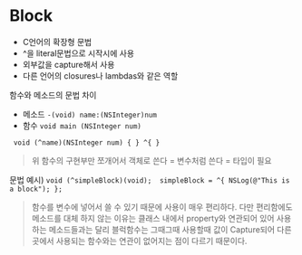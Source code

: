 # Block

- C언어의 확장형 문법
-  ^을 literal문법으로 시작시에 사용
- 외부값을 capture해서 사용
- 다른 언어의 closures나 lambdas와 같은 역할

함수와 메소드의 문법 차이

* 메소드 
``
-(void) name:(NSInteger)num
``
* 함수
``
void main (NSInteger num)
``

`` 
void (^name)(NSInteger num)
{
}
^{
}
``

> 위 함수의 구현부만 쪼개어서 객체로 쓴다 = 변수처럼 쓴다 = 타입이 필요

문법 예시)
``void (^simpleBlock)(void); 
simpleBlock = ^{
	NSLog(@"This is a block");
	};``
	
>함수를 변수에 넣어서 쓸 수 있기 때문에 사용이 매우 편리하다. 다만 편리함에도 메소드를 대체 하지 않는 이유는 클래스 내에서 property와 연관되어 있어 사용하는 메소드들과는 달리 블럭함수는 그때그때 사용할때 값이 Capture되어 다른 곳에서 사용되는 함수와는 연관이 없어지는 점이 다르기 때문이다.

